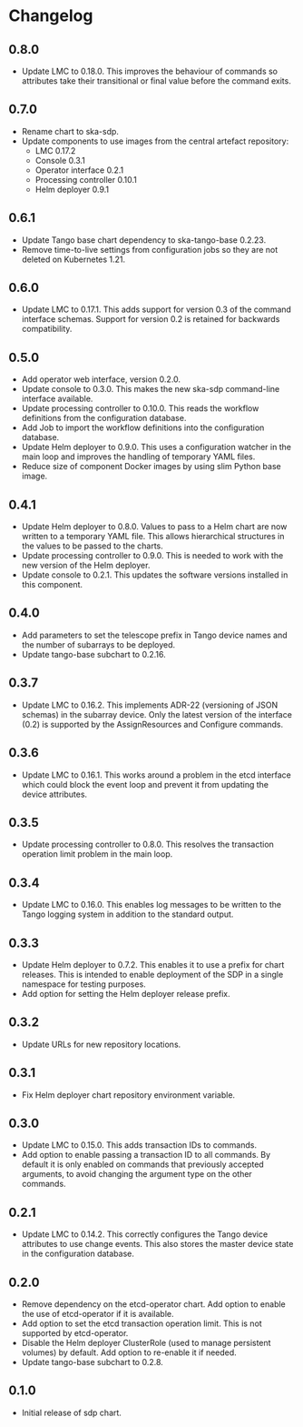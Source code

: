 # Changelog

## 0.8.0

* Update LMC to 0.18.0. This improves the behaviour of commands so attributes
  take their transitional or final value before the command exits.

## 0.7.0

* Rename chart to ska-sdp.
* Update components to use images from the central artefact repository:
  - LMC 0.17.2
  - Console 0.3.1
  - Operator interface 0.2.1
  - Processing controller 0.10.1
  - Helm deployer 0.9.1

## 0.6.1

* Update Tango base chart dependency to ska-tango-base 0.2.23.
* Remove time-to-live settings from configuration jobs so they are not deleted
  on Kubernetes 1.21.

## 0.6.0

* Update LMC to 0.17.1. This adds support for version 0.3 of the command
  interface schemas. Support for version 0.2 is retained for backwards
  compatibility.

## 0.5.0

* Add operator web interface, version 0.2.0.
* Update console to 0.3.0. This makes the new ska-sdp command-line interface
  available.
* Update processing controller to 0.10.0. This reads the workflow definitions
  from the configuration database.
* Add Job to import the workflow definitions into the configuration database.
* Update Helm deployer to 0.9.0. This uses a configuration watcher in the main
  loop and improves the handling of temporary YAML files.
* Reduce size of component Docker images by using slim Python base image.

## 0.4.1

* Update Helm deployer to 0.8.0. Values to pass to a Helm chart are now written
  to a temporary YAML file. This allows hierarchical structures in the values to
  be passed to the charts.
* Update processing controller to 0.9.0. This is needed to work with the new
  version of the Helm deployer.
* Update console to 0.2.1. This updates the software versions installed in this
  component.

## 0.4.0

* Add parameters to set the telescope prefix in Tango device names and the
  number of subarrays to be deployed.
* Update tango-base subchart to 0.2.16.

## 0.3.7

* Update LMC to 0.16.2. This implements ADR-22 (versioning of JSON schemas) in
  the subarray device. Only the latest version of the interface (0.2) is
  supported by the AssignResources and Configure commands.

## 0.3.6

* Update LMC to 0.16.1. This works around a problem in the etcd interface which
  could block the event loop and prevent it from updating the device
  attributes.

## 0.3.5

* Update processing controller to 0.8.0. This resolves the transaction
  operation limit problem in the main loop.

## 0.3.4

* Update LMC to 0.16.0. This enables log messages to be written to the Tango
  logging system in addition to the standard output.

## 0.3.3

* Update Helm deployer to 0.7.2. This enables it to use a prefix for chart
  releases. This is intended to enable deployment of the SDP in a single
  namespace for testing purposes.
* Add option for setting the Helm deployer release prefix.

## 0.3.2

* Update URLs for new repository locations.

## 0.3.1

* Fix Helm deployer chart repository environment variable.

## 0.3.0

* Update LMC to 0.15.0. This adds transaction IDs to commands.
* Add option to enable passing a transaction ID to all commands. By default it
  is only enabled on commands that previously accepted arguments, to avoid
  changing the argument type on the other commands.

## 0.2.1

* Update LMC to 0.14.2. This correctly configures the Tango device attributes
  to use change events. This also stores the master device state in the
  configuration database.

## 0.2.0

* Remove dependency on the etcd-operator chart. Add option to enable the use of
  etcd-operator if it is available.
* Add option to set the etcd transaction operation limit. This is not supported
  by etcd-operator.
* Disable the Helm deployer ClusterRole (used to manage persistent volumes) by
  default. Add option to re-enable it if needed.
* Update tango-base subchart to 0.2.8.

## 0.1.0

* Initial release of sdp chart.
